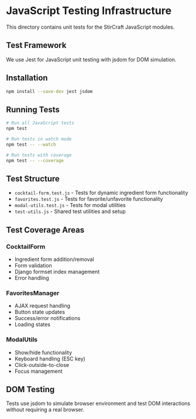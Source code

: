 # JavaScript Testing Infrastructure

This directory contains unit tests for the StirCraft JavaScript modules.

## Test Framework

We use Jest for JavaScript unit testing with jsdom for DOM simulation.

## Installation

```bash
npm install --save-dev jest jsdom
```

## Running Tests

```bash
# Run all JavaScript tests
npm test

# Run tests in watch mode
npm test -- --watch

# Run tests with coverage
npm test -- --coverage
```

## Test Structure

- `cocktail-form.test.js` - Tests for dynamic ingredient form functionality
- `favorites.test.js` - Tests for favorite/unfavorite functionality  
- `modal-utils.test.js` - Tests for modal utilities
- `test-utils.js` - Shared test utilities and setup

## Test Coverage Areas

### CocktailForm
- Ingredient form addition/removal
- Form validation
- Django formset index management
- Error handling

### FavoritesManager  
- AJAX request handling
- Button state updates
- Success/error notifications
- Loading states

### ModalUtils
- Show/hide functionality
- Keyboard handling (ESC key)
- Click-outside-to-close
- Focus management

## DOM Testing

Tests use jsdom to simulate browser environment and test DOM interactions without requiring a real browser.
